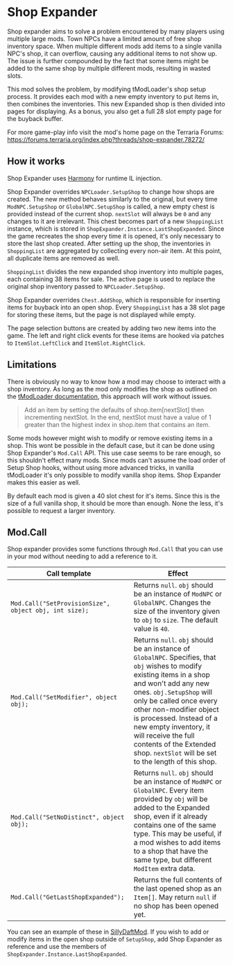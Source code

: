 ﻿# Shop Expander

Shop expander aims to solve a problem encountered by many players using multiple large mods. Town NPCs have a limited amount of free shop inventory space. When multiple different mods add items to a single vanilla NPC's shop, it can overflow, causing any additional items to not show up. The issue is further compounded by the fact that some items might be added to the same shop by multiple different mods, resulting in wasted slots.

This mod solves the problem, by modifying tModLoader's shop setup process. It provides each mod with a new empty inventory to put items in, then combines the inventories. This new Expanded shop is then divided into pages for displaying. As a bonus, you also get a full 28 slot empty page for the buyback buffer.

For more game-play info visit the mod's home page on the Terraria Forums: https://forums.terraria.org/index.php?threads/shop-expander.78272/

## How it works

Shop Expander uses [Harmony](https://github.com/pardeike/Harmony) for runtime IL injection.

Shop Expander overrides `NPCLoader.SetupShop` to change how shops are created. The new method behaves similarly to the original, but every time `ModNPC.SetupShop` or `GlobalNPC.SetupShop` is called, a new empty chest is provided instead of the current shop. `nextSlot` will always be `0` and any changes to it are irrelevant. This chest becomes part of a new `ShoppingList` instance, which is stored in `ShopExpander.Instance.LastShopExpanded`. Since the game recreates the shop every time it is opened, it's only necessary to store the last shop created. After setting up the shop, the inventories in `ShoppingList` are aggregated by collecting every non-air item. At this point, all duplicate items are removed as well.

`ShoppingList` divides the new expanded shop inventory into multiple pages, each containing 38 items for sale. The active page is used to replace the original shop inventory passed to `NPCLoader.SetupShop`.

Shop Expander overrides `Chest.AddShop`, which is responsible for inserting items for buyback into an open shop. Every `ShoppingList` has a 38 slot page for storing these items, but the page is not displayed while empty.

The page selection buttons are created by adding two new items into the game. The left and right click events for these items are hooked via patches to `ItemSlot.LeftClick` and `ItemSlot.RightClick`.

## Limitations

There is obviously no way to know how a mod may choose to interact with a shop inventory. As long as the mod only modifies the shop as outlined on the [tModLoader documentation](http://blushiemagic.github.io/tModLoader/html/class_terraria_1_1_mod_loader_1_1_global_n_p_c.html#a5fd0754440bfc039de5425b200c202a1), this approach will work without issues.

> Add an item by setting the defaults of shop.item[nextSlot] then incrementing nextSlot. In the end, nextSlot must have a value of 1 greater than the highest index in shop.item that contains an item.

Some mods however might wish to modify or remove existing items in a shop. This wont be possible in the default case, but it can be done using Shop Expander's `Mod.Call` API. This use case seems to be rare enough, so this shouldn't effect many mods. Since mods can't assume the load order of Setup Shop hooks, without using more advanced tricks, in vanilla tModLoader it's only possible to modify vanilla shop items. Shop Expander makes this easier as well.

By default each mod is given a 40 slot chest for it's items. Since this is the size of a full vanilla shop, it should be more than enough. None the less, it's possible to request a larger inventory.

## Mod.Call

Shop expander provides some functions through `Mod.Call` that you can use in your mod without needing to add a reference to it.

| Call template | Effect |
| --- | --- |
| `Mod.Call("SetProvisionSize", object obj, int size);` | Returns `null`. `obj` should be an instance of `ModNPC` or `GlobalNPC`. Changes the size of the inventory given to `obj` to `size`. The default value is `40`. |
| `Mod.Call("SetModifier", object obj);` | Returns `null`. `obj` should be an instance of `GlobalNPC`. Specifies, that `obj` wishes to modify existing items in a shop and won't add any new ones. `obj.SetupShop` will only be called once every other non-modifier object is processed. Instead of a new empty inventory, it will receive the full contents of the Extended shop. `nextSlot` will be set to the length of this shop.
| `Mod.Call("SetNoDistinct", object obj);` | Returns `null`. `obj` should be an instance of `ModNPC` or `GlobalNPC`. Every item provided by `obj` will be added to the Expanded shop, even if it already contains one of the same type. This may be useful, if a mod wishes to add items to a shop that have the same type, but different `ModItem` extra data.
| `Mod.Call("GetLastShopExpanded");` | Returns the full contents of the last opened shop as an `Item[]`. May return `null` if no shop has been opened yet. |

You can see an example of these in [SillyDaftMod](SillyDaftMod/SillyDaftMod.cs). If you wish to add or modify items in the open shop outside of `SetupShop`, add Shop Expander as reference and use the members of `ShopExpander.Instance.LastShopExpanded`.
